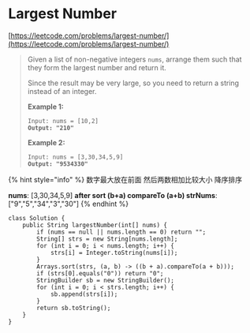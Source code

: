 # Largest Number

[https://leetcode.com/problems/largest-number/](https://leetcode.com/problems/largest-number/)

> Given a list of non-negative integers `nums`, arrange them such that they form the largest number and return it.
>
> Since the result may be very large, so you need to return a string instead of an integer.
>
> &#x20;
>
> **Example 1:**
>
> <pre><code>Input: nums = [10,2]
> <strong>Output: "210"</strong></code></pre>
>
> **Example 2:**
>
> <pre><code>Input: nums = [3,30,34,5,9]
> <strong>Output: "9534330"</strong></code></pre>

{% hint style="info" %}
数字最大放在前面 然后两数相加比较大小 降序排序

**nums**: \[3,30,34,5,9]   **after sort   (b+a) compareTo (a+b) strNums**: \["9","5","34","3","30"]
{% endhint %}

```
class Solution {
    public String largestNumber(int[] nums) {
        if (nums == null || nums.length == 0) return "";
        String[] strs = new String[nums.length];
        for (int i = 0; i < nums.length; i++) {
            strs[i] = Integer.toString(nums[i]);
        } 
        Arrays.sort(strs, (a, b) -> ((b + a).compareTo(a + b)));
        if (strs[0].equals("0")) return "0";
        StringBuilder sb = new StringBuilder();
        for (int i = 0; i < strs.length; i++) {
            sb.append(strs[i]);
        }
        return sb.toString();
    }
}
```
